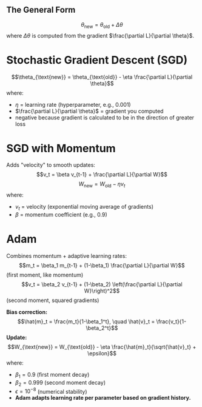 ## **The General Form**
$$\theta_{\text{new}} = \theta_{\text{old}} + \Delta\theta$$
where $\Delta\theta$ is computed from the gradient $\frac{\partial L}{\partial \theta}$.

# Stochastic Gradient Descent (SGD)
$$\theta_{\text{new}} = \theta_{\text{old}} - \eta \frac{\partial L}{\partial \theta}$$
where:
- $\eta$ = learning rate (hyperparameter, e.g., 0.001)
- $\frac{\partial L}{\partial \theta}$ = gradient you computed
- negative because gradient is calculated to be in the direction of greater loss
# SGD with Momentum
Adds "velocity" to smooth updates:
$$v_t = \beta v_{t-1} + \frac{\partial L}{\partial W}$$$$W_{\text{new}} = W_{\text{old}} - \eta v_t$$
where:
- $v_t$ = velocity (exponential moving average of gradients)
- $\beta$ = momentum coefficient (e.g., 0.9)

# Adam
Combines momentum + adaptive learning rates:
$$m_t = \beta_1 m_{t-1} + (1-\beta_1) \frac{\partial L}{\partial W}$$ (first moment, like momentum)
$$v_t = \beta_2 v_{t-1} + (1-\beta_2) \left(\frac{\partial L}{\partial W}\right)^2$$ (second moment, squared gradients)

**Bias correction:** 
$$\hat{m}_t = \frac{m_t}{1-\beta_1^t}, \quad \hat{v}_t = \frac{v_t}{1-\beta_2^t}$$
**Update:** 
$$W_{\text{new}} = W_{\text{old}} - \eta \frac{\hat{m}_t}{\sqrt{\hat{v}_t} + \epsilon}$$
where:
- $\beta_1 = 0.9$ (first moment decay)
- $\beta_2 = 0.999$ (second moment decay)
- $\epsilon = 10^{-8}$ (numerical stability)
- **Adam adapts learning rate per parameter based on gradient history.**
